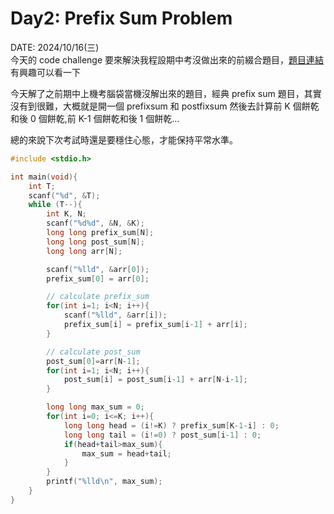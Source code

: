 # Day2: Prefix Sum Problem
DATE: 2024/10/16(三)  
今天的 code challenge 要來解決我程設期中考沒做出來的前綴合題目，[題目連結](https://acm.cs.nthu.edu.tw/contest/3097/)有興趣可以看一下


今天解了之前期中上機考腦袋當機沒解出來的題目，經典 prefix sum 題目，其實沒有到很難，大概就是開一個 prefixsum 和 postfixsum 然後去計算前 K 個餅乾和後 0 個餅乾,前 K-1 個餅乾和後 1 個餅乾...

總的來說下次考試時還是要穩住心態，才能保持平常水準。

```C
#include <stdio.h>

int main(void){
    int T;
    scanf("%d", &T);
    while (T--){
        int K, N;
        scanf("%d%d", &N, &K);
        long long prefix_sum[N];
        long long post_sum[N];
        long long arr[N];

        scanf("%lld", &arr[0]);
        prefix_sum[0] = arr[0];

        // calculate prefix_sum
        for(int i=1; i<N; i++){
            scanf("%lld", &arr[i]);
            prefix_sum[i] = prefix_sum[i-1] + arr[i];
        }

        // calculate post_sum
        post_sum[0]=arr[N-1];
        for(int i=1; i<N; i++){
            post_sum[i] = post_sum[i-1] + arr[N-i-1];
        }

        long long max_sum = 0;
        for(int i=0; i<=K; i++){
            long long head = (i!=K) ? prefix_sum[K-1-i] : 0;
            long long tail = (i!=0) ? post_sum[i-1] : 0;
            if(head+tail>max_sum){
                max_sum = head+tail;
            }
        }
        printf("%lld\n", max_sum);
    }
}
```